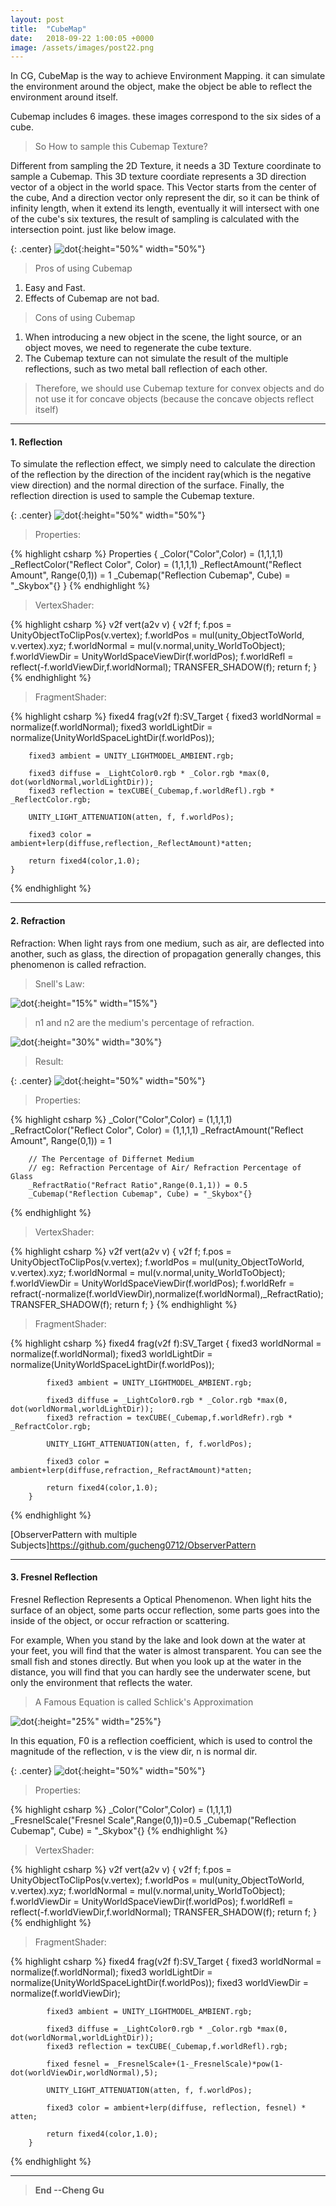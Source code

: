 ```yaml
---
layout: post
title:  "CubeMap"
date:   2018-09-22 1:00:05 +0000
image: /assets/images/post22.png
---
```


In CG, CubeMap is the way to achieve Environment Mapping. it can simulate the environment around the object, make the object be able to reflect the environment around itself.

Cubemap includes 6 images. these images correspond to the six sides of a cube. 

>So How to sample this Cubemap Texture?

Different from sampling the 2D Texture, it needs a 3D Texture coordinate to sample a Cubemap. This 3D texture coordiate represents a 3D direction vector of a object in the world space. This Vector starts from the center of the cube, And a direction vector only represent the dir, so it can be think of infinity length, when it extend its length, eventually it will intersect with one of the cube's six textures, the result of sampling is calculated with the intersection point. just like below image.

{: .center}
![dot](/assets/images/PostImages/cubemapSampler.png){:height="50%" width="50%"}

>Pros of using Cubemap

1. Easy and Fast.
2. Effects of Cubemap are not bad.

>Cons of using Cubemap
1. When introducing a new object in the scene, the light source, or an object moves, we need to regenerate the cube texture. 
2. The Cubemap texture can not simulate the result of the multiple reflections, such as two metal ball reflection of each other.

> Therefore, we should use Cubemap texture for convex objects and do not use it for concave objects (because the concave objects reflect itself)

---
#### 1. Reflection

To simulate the reflection effect, we simply need to calculate the direction of the reflection by the direction of the incident ray(which is the negative view direction) and the normal direction of the surface. Finally, the reflection direction is used to sample the Cubemap texture.

{: .center}
![dot](/assets/images/PostImages/reflection.png){:height="50%" width="50%"}

>Properties:

{% highlight csharp %} 
   	Properties
    {
        _Color("Color",Color) = (1,1,1,1)
        _ReflectColor("Reflect Color", Color) = (1,1,1,1)
        _ReflectAmount("Reflect Amount", Range(0,1)) = 1
        _Cubemap("Reflection Cubemap", Cube) = "_Skybox"{}
    }
{% endhighlight %}

>VertexShader:

{% highlight csharp %} 
    v2f vert(a2v v)
    {
        v2f f;
        f.pos = UnityObjectToClipPos(v.vertex);
        f.worldPos = mul(unity_ObjectToWorld, v.vertex).xyz;
        f.worldNormal = mul(v.normal,unity_WorldToObject);
        f.worldViewDir = UnityWorldSpaceViewDir(f.worldPos);
        f.worldRefl = reflect(-f.worldViewDir,f.worldNormal);
        TRANSFER_SHADOW(f);
        return f;
    }
{% endhighlight %}

>FragmentShader:

{% highlight csharp %} 
    fixed4 frag(v2f f):SV_Target
    {
        fixed3 worldNormal = normalize(f.worldNormal);
        fixed3 worldLightDir = normalize(UnityWorldSpaceLightDir(f.worldPos));
        
        fixed3 ambient = UNITY_LIGHTMODEL_AMBIENT.rgb;
        
        fixed3 diffuse = _LightColor0.rgb * _Color.rgb *max(0, dot(worldNormal,worldLightDir));
        fixed3 reflection = texCUBE(_Cubemap,f.worldRefl).rgb * _ReflectColor.rgb;
        
        UNITY_LIGHT_ATTENUATION(atten, f, f.worldPos);
        
        fixed3 color = ambient+lerp(diffuse,reflection,_ReflectAmount)*atten;
        
        return fixed4(color,1.0);
    }
{% endhighlight %}

---
#### 2. Refraction

Refraction: When light rays from one medium, such as air, are deflected into another, such as glass, the direction of propagation generally changes, this phenomenon is called refraction.

> Snell's Law: 

![dot](/assets/images/PostImages/SnellLaw.png){:height="15%" width="15%"}

> n1 and n2 are the medium's percentage of refraction.


![dot](/assets/images/PostImages/refractionDefinition.png){:height="30%" width="30%"}


>Result:

{: .center}
![dot](/assets/images/PostImages/refraction.png){:height="50%" width="50%"}


>Properties:

{% highlight csharp %} 
        _Color("Color",Color) = (1,1,1,1)
        _RefractColor("Reflect Color", Color) = (1,1,1,1)
        _RefractAmount("Reflect Amount", Range(0,1)) = 1
        
        // The Percentage of Differnet Medium
        // eg: Refraction Percentage of Air/ Refraction Percentage of Glass
        _RefractRatio("Refract Ratio",Range(0.1,1)) = 0.5  
        _Cubemap("Reflection Cubemap", Cube) = "_Skybox"{}
{% endhighlight %}

>VertexShader:

{% highlight csharp %} 
        v2f vert(a2v v)
        {
            v2f f;
            f.pos = UnityObjectToClipPos(v.vertex);
            f.worldPos = mul(unity_ObjectToWorld, v.vertex).xyz;
            f.worldNormal = mul(v.normal,unity_WorldToObject);
            f.worldViewDir = UnityWorldSpaceViewDir(f.worldPos);
            f.worldRefr = refract(-normalize(f.worldViewDir),normalize(f.worldNormal),_RefractRatio);
            TRANSFER_SHADOW(f);
            return f;
        }
{% endhighlight %}

>FragmentShader:

{% highlight csharp %} 
        fixed4 frag(v2f f):SV_Target
        {
            fixed3 worldNormal = normalize(f.worldNormal);
            fixed3 worldLightDir = normalize(UnityWorldSpaceLightDir(f.worldPos));
            
            fixed3 ambient = UNITY_LIGHTMODEL_AMBIENT.rgb;
            
            fixed3 diffuse = _LightColor0.rgb * _Color.rgb *max(0, dot(worldNormal,worldLightDir));
            fixed3 refraction = texCUBE(_Cubemap,f.worldRefr).rgb * _RefractColor.rgb;
            
            UNITY_LIGHT_ATTENUATION(atten, f, f.worldPos);
            
            fixed3 color = ambient+lerp(diffuse,refraction,_RefractAmount)*atten;
            
            return fixed4(color,1.0);
        }
{% endhighlight %}


[ObserverPattern with multiple Subjects]https://github.com/gucheng0712/ObserverPattern

---
#### 3. Fresnel Reflection

Fresnel Reflection Represents a Optical Phenomenon. When light hits the surface of an object, some parts occur reflection, some parts goes into the inside of the object, or occur refraction or scattering.

For example, When you stand by the lake and look down at the water at your feet, you will find that the water is almost transparent. You can see the small fish and stones directly. But when you look up at the water in the distance, you will find that you can hardly see the underwater scene, but only the environment that reflects the water. 

>A Famous Equation is called Schlick's Approximation

![dot](/assets/images/PostImages/schlick.png){:height="25%" width="25%"}

In this equation, F0 is a reflection coefficient, which is used to control the magnitude of the reflection, v is the view dir, n is normal dir.

{: .center}
![dot](/assets/images/PostImages/schlickPP.png){:height="50%" width="50%"}



>Properties:

{% highlight csharp %} 
        _Color("Color",Color) = (1,1,1,1)
        _FresnelScale("Fresnel Scale",Range(0,1))=0.5
        _Cubemap("Reflection Cubemap", Cube) = "_Skybox"{}
{% endhighlight %}

>VertexShader:

{% highlight csharp %} 
        v2f vert(a2v v)
        {
            v2f f;
            f.pos = UnityObjectToClipPos(v.vertex);
            f.worldPos = mul(unity_ObjectToWorld, v.vertex).xyz;
            f.worldNormal = mul(v.normal,unity_WorldToObject);
            f.worldViewDir = UnityWorldSpaceViewDir(f.worldPos);
            f.worldRefl = reflect(-f.worldViewDir,f.worldNormal);
            TRANSFER_SHADOW(f);
            return f;
        }
{% endhighlight %}

>FragmentShader:

{% highlight csharp %} 
        fixed4 frag(v2f f):SV_Target
        {
            fixed3 worldNormal = normalize(f.worldNormal);
            fixed3 worldLightDir = normalize(UnityWorldSpaceLightDir(f.worldPos));
            fixed3 worldViewDir = normalize(f.worldViewDir);
            
            fixed3 ambient = UNITY_LIGHTMODEL_AMBIENT.rgb;
            
            fixed3 diffuse = _LightColor0.rgb * _Color.rgb *max(0, dot(worldNormal,worldLightDir));
            fixed3 reflection = texCUBE(_Cubemap,f.worldRefl).rgb;
            
            fixed fesnel = _FresnelScale+(1-_FresnelScale)*pow(1-dot(worldViewDir,worldNormal),5);
            
            UNITY_LIGHT_ATTENUATION(atten, f, f.worldPos);
            
            fixed3 color = ambient+lerp(diffuse, reflection, fesnel) * atten;
            
            return fixed4(color,1.0);
        }   
{% endhighlight %}

---

>**End --Cheng Gu**

